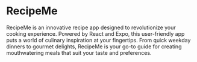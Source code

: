 # RecipeMe
RecipeMe is an innovative recipe app designed to revolutionize your cooking experience. Powered by React and Expo, this user-friendly app puts a world of culinary inspiration at your fingertips. From quick weekday dinners to gourmet delights, RecipeMe is your go-to guide for creating mouthwatering meals that suit your taste and preferences.
